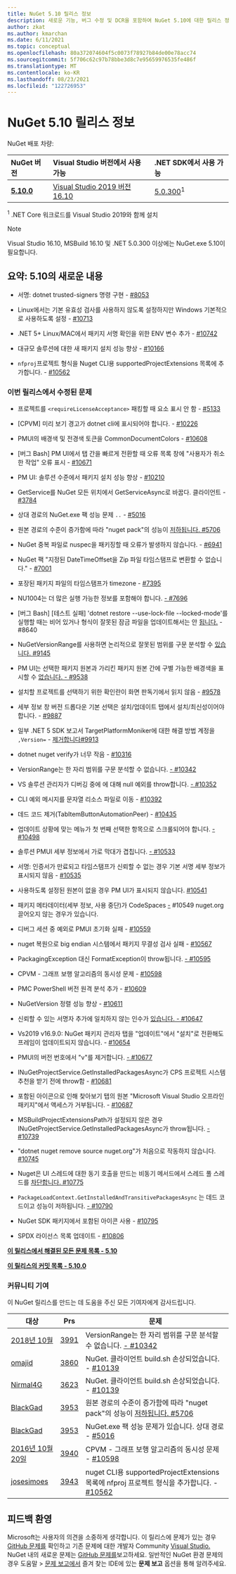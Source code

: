 ```yaml
---
title: NuGet 5.10 릴리스 정보
description: 새로운 기능, 버그 수정 및 DCR을 포함하여 NuGet 5.10에 대한 릴리스 정보입니다.
author: zkat
ms.author: kmarchan
ms.date: 6/11/2021
ms.topic: conceptual
ms.openlocfilehash: 80a372074604f5c0073f78927b84de00e78acc74
ms.sourcegitcommit: 5f706c62c97b78bbe3d8c7e95659976535fe486f
ms.translationtype: MT
ms.contentlocale: ko-KR
ms.lasthandoff: 08/23/2021
ms.locfileid: "122726953"
---
```

# <a name="nuget-510-release-notes"></a>NuGet 5.10 릴리스 정보

NuGet 배포 차량:

| NuGet 버전 | Visual Studio 버전에서 사용 가능 | .NET SDK에서 사용 가능 |
|:---|:---|:---|
| [**5.10.0**](https://nuget.org/downloads) | [Visual Studio 2019 버전 16.10](https://visualstudio.microsoft.com/downloads/) | [5.0.300](https://dotnet.microsoft.com/download/dotnet-core/5.0)<sup>1</sup> |

<sup>1</sup> .NET Core 워크로드를 Visual Studio 2019와 함께 설치
  
> [!NOTE]
> Visual Studio 16.10, MSBuild 16.10 및 .NET 5.0.300 이상에는 NuGet.exe 5.10이 필요합니다.

## <a name="summary-whats-new-in-510"></a>요약: 5.10의 새로운 내용

* 서명: dotnet trusted-signers 명령 구현 - [#8053](https://github.com/NuGet/Home/issues/8053)

* Linux에서는 기본 유효성 검사를 사용하지 않도록 설정하지만 Windows 기본적으로 사용하도록 설정 - [#10713](https://github.com/NuGet/Home/issues/10713)

* .NET 5+ Linux/MAC에서 패키지 서명 확인을 위한 ENV 변수 추가 - [#10742](https://github.com/NuGet/Home/issues/10742)

* 대규모 솔루션에 대한 새 패키지 설치 성능 향상 - [#10166](https://github.com/NuGet/Home/issues/10166)

* `nfproj`프로젝트 형식을 Nuget CLI용 supportedProjectExtensions 목록에 추가합니다. - [#10562](https://github.com/NuGet/Home/issues/10562)

### <a name="issues-fixed-in-this-release"></a>이번 릴리스에서 수정된 문제

* 프로젝트를 `<requireLicenseAcceptance>` 패킹할 때 요소 표시 안 함 - [#5133](https://github.com/NuGet/Home/issues/5133)

* [CPVM] 미리 보기 경고가 dotnet cli에 표시되어야 합니다. - [#10226](https://github.com/NuGet/Home/issues/10226)

* PMUI의 배경색 및 전경색 토큰을 CommonDocumentColors - [#10608](https://github.com/NuGet/Home/issues/10608)

* [버그 Bash] PM UI에서 탭 간을 빠르게 전환할 때 오류 목록 창에 "사용자가 취소한 작업" 오류 표시 - [#10671](https://github.com/NuGet/Home/issues/10671)

* PM UI: 솔루션 수준에서 패키지 설치 성능 향상 - [#10210](https://github.com/NuGet/Home/issues/10210)

* GetService를 NuGet 모든 위치에서 GetServiceAsync로 바꿉다. 클라이언트 - [#3784](https://github.com/NuGet/Home/issues/3784)

* 상대 경로의 NuGet.exe 팩 성능 문제 `..` - [#5016](https://github.com/NuGet/Home/issues/5016)

* 원본 경로의 수준이 증가함에 따라 "nuget pack"의 성능이 [저하됩니다. #5706](https://github.com/NuGet/Home/issues/5706)

* NuGet 중복 파일로 nuspec을 패키징할 때 오류가 발생하지 않습니다. - [#6941](https://github.com/NuGet/Home/issues/6941)

* NuGet 팩 "지정된 DateTimeOffset을 Zip 파일 타임스탬프로 변환할 수 없습니다." - [#7001](https://github.com/NuGet/Home/issues/7001)

* 포장된 패키지 파일의 타임스탬프가 timezone - [#7395](https://github.com/NuGet/Home/issues/7395)

* NU1004는 더 많은 실행 가능한 정보를 포함해야 합니다. [- #7696](https://github.com/NuGet/Home/issues/7696)

* [버그 Bash] [테스트 실패] 'dotnet restore --use-lock-file --locked-mode'를 실행할 때는 비어 있거나 형식이 잘못된 잠금 파일을 업데이트해서는 안 [됩니다.](https://github.com/NuGet/Home/issues/8640) - #8640

* NuGetVersionRange를 사용하면 논리적으로 잘못된 범위를 구문 분석할 수 [있습니다. #9145](https://github.com/NuGet/Home/issues/9145)

* PM UI는 선택한 패키지 원본과 가리킨 패키지 원본 간에 구별 가능한 배경색을 표시할 수 [없습니다. - #9538](https://github.com/NuGet/Home/issues/9538)

* 설치할 프로젝트를 선택하기 위한 확인란이 화면 판독기에서 읽지 않음 - [#9578](https://github.com/NuGet/Home/issues/9578)

* 세부 정보 창 버전 드롭다운 기본 선택은 설치/업데이트 탭에서 설치/최신성이어야 합니다. - [#9887](https://github.com/NuGet/Home/issues/9887)

* 일부 .NET 5 SDK 보고서 TargetPlatformMoniker에 대한 해결 방법 계정을 ` ,Version= `  -  [제거합니다#9913](https://github.com/NuGet/Home/issues/9913)

* dotnet nuget verify가 너무 작음 - [#10316](https://github.com/NuGet/Home/issues/10316)

* VersionRange는 한 자리 범위를 구문 분석할 수 없습니다. [- #10342](https://github.com/NuGet/Home/issues/10342)

* VS 솔루션 관리자가 디버깅 중에 에 대해 null 예외를 throw합니다. [- #10352](https://github.com/NuGet/Home/issues/10352)

* CLI 예외 메시지를 문자열 리소스 파일로 이동 - [#10392](https://github.com/NuGet/Home/issues/10392)

* 데드 코드 제거(TabItemButtonAutomationPeer) - [#10435](https://github.com/NuGet/Home/issues/10435)

* 업데이트 상황에 맞는 메뉴가 첫 번째 선택한 항목으로 스크롤되어야 합니다. [- #10498](https://github.com/NuGet/Home/issues/10498)

* 솔루션 PMUI 세부 정보에서 가로 막대가 겹칩니다. [- #10533](https://github.com/NuGet/Home/issues/10533)

* 서명: 인증서가 만료되고 타임스탬프가 신뢰할 수 없는 경우 기본 서명 세부 정보가 표시되지 않음 - [#10535](https://github.com/NuGet/Home/issues/10535)

* 사용하도록 설정된 원본이 없을 경우 PM UI가 표시되지 않습니다. [#10541](https://github.com/NuGet/Home/issues/10541)

* 패키지 메타데이터(세부 정보, 사용 중단)가 CodeSpaces [-](https://github.com/NuGet/Home/issues/10549) #10549 nuget.org 끌어오지 않는 경우가 있습니다.

* 디버그 세션 중 예외로 PMUI 초기화 실패 - [#10559](https://github.com/NuGet/Home/issues/10559)

* nuget 복원으로 big endian 시스템에서 패키지 무결성 검사 실패 - [#10567](https://github.com/NuGet/Home/issues/10567)

* PackagingException 대신 FormatException이 throw됩니다. [- #10595](https://github.com/NuGet/Home/issues/10595)

* CPVM - 그래프 보행 알고리즘의 동시성 문제 - [#10598](https://github.com/NuGet/Home/issues/10598)

* PMC PowerShell 버전 원격 분석 추가 - [#10609](https://github.com/NuGet/Home/issues/10609)

* NuGetVersion 정렬 성능 향상 - [#10611](https://github.com/NuGet/Home/issues/10611)

* 신뢰할 수 있는 서명자 추가에 일치하지 않는 인수가 [있습니다. - #10647](https://github.com/NuGet/Home/issues/10647)

* Vs2019 v16.9.0: NuGet 패키지 관리자 탭을 "업데이트"에서 "설치"로 전환해도 프레임이 업데이트되지 않습니다. - [#10654](https://github.com/NuGet/Home/issues/10654)

* PMUI의 버전 번호에서 "v"를 제거합니다. [- #10677](https://github.com/NuGet/Home/issues/10677)

* INuGetProjectService.GetInstalledPackagesAsync가 CPS 프로젝트 시스템 추천을 받기 전에 throw함 - [#10681](https://github.com/NuGet/Home/issues/10681)

* 포함된 아이콘으로 인해 찾아보기 탭의 원본 "Microsoft Visual Studio 오프라인 패키지"에서 액세스가 거부됩니다. - [#10687](https://github.com/NuGet/Home/issues/10687)

* MSBuildProjectExtensionsPath가 설정되지 않은 경우 INuGetProjectService.GetInstalledPackagesAsync가 throw됩니다. [- #10739](https://github.com/NuGet/Home/issues/10739)

* "dotnet nuget remove source nuget.org"가 처음으로 작동하지 않습니다. [#10745](https://github.com/NuGet/Home/issues/10745)

* Nuget은 UI 스레드에 대한 동기 호출을 만드는 비동기 메서드에서 스레드 풀 스레드를 [차단합니다. #10775](https://github.com/NuGet/Home/issues/10775)

* `PackageLoadContext.GetInstalledAndTransitivePackagesAsync` 는 데드 코드이고 성능이 저하됩니다. [- #10790](https://github.com/NuGet/Home/issues/10790)

* NuGet SDK 패키지에서 포함된 아이콘 사용 - [#10795](https://github.com/NuGet/Home/issues/10795)

* SPDX 라이선스 목록 업데이트 - [#10806](https://github.com/NuGet/Home/issues/10806)

**[이 릴리스에서 해결된 모든 문제 목록 - 5.10](https://app.zenhub.com/workspaces/nuget-client-team-55aec9a240305cf007585881/reports/release?release=Z2lkOi8vcmFwdG9yL1JlbGVhc2UvNTY2MTQ)**
  
**[이 릴리스의 커밋 목록 - 5.10.0](https://github.com/NuGet/NuGet.Client/compare/5.9.0.7134...5.10.0.7240)**
  
### <a name="community-contributions"></a>커뮤니티 기여

이 NuGet 릴리스를 만드는 데 도움을 주신 모든 기여자에게 감사드립니다.

|대상|Prs|문제|
|----|----|----|
[2018년 10월](https://github.com/louis-z) | [3991](https://github.com/NuGet/NuGet.Client/pull/3991) | VersionRange는 한 자리 범위를 구문 분석할 수 없습니다. [- #10342](https://github.com/NuGet/Home/issues/10342)
[omajid](https://github.com/omajid) | [3860](https://github.com/NuGet/NuGet.Client/pull/3860) | NuGet. 클라이언트 build.sh 손상되었습니다. - [#10139](https://github.com/NuGet/Home/issues/10139)
[Nirmal4G](https://github.com/Nirmal4G) | [3623](https://github.com/NuGet/NuGet.Client/pull/3623) | NuGet. 클라이언트 build.sh 손상되었습니다. - [#10139](https://github.com/NuGet/Home/issues/10139)
[BlackGad](https://github.com/BlackGad) | [3953](https://github.com/NuGet/NuGet.Client/pull/3953) | 원본 경로의 수준이 증가함에 따라 "nuget pack"의 성능이 [저하됩니다. #5706](https://github.com/NuGet/Home/issues/5706)
[BlackGad](https://github.com/BlackGad) | [3953](https://github.com/NuGet/NuGet.Client/pull/3953) | NuGet.exe 팩 성능 문제가 있습니다. 상대 경로 - [#5016](https://github.com/NuGet/Home/issues/5016)
[2016년 10월 20일](https://github.com/marcin-krystianc) | [3940](https://github.com/NuGet/NuGet.Client/pull/3940) | CPVM - 그래프 보행 알고리즘의 동시성 문제 - [#10598](https://github.com/NuGet/Home/issues/10598)
[josesimoes](https://github.com/josesimoes) | [3943](https://github.com/NuGet/NuGet.Client/pull/3943) | nuget CLI용 supportedProjectExtensions 목록에 nfproj 프로젝트 형식을 추가합니다. - [#10562](https://github.com/NuGet/Home/issues/10562)

## <a name="feedback-welcome"></a>피드백 환영

Microsoft는 사용자의 의견을 소중하게 생각합니다.  이 릴리스에 문제가 있는 경우 [GitHub 문제를](https://github.com/NuGet/Home/issues) 확인하고 기존 문제에 대한 개발자 Community [Visual Studio.](https://developercommunity.visualstudio.com/)  NuGet 내의 새로운 문제는 [GitHub 문제를](https://github.com/NuGet/Home/issues/new)보고하세요.
일반적인 NuGet 환경 문제의 경우 도움말 > [문제 보고에서](/visualstudio/ide/how-to-report-a-problem-with-visual-studio) 즐겨 찾는 IDE에 있는 **문제 보고** 옵션을 통해 알려주세요.
